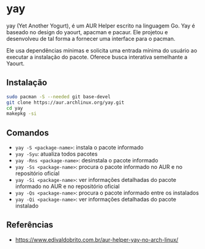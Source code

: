 # yay

yay (Yet Another Yogurt), é um AUR Helper escrito na linguagem Go. Yay é baseado no design do yaourt, apacman e pacaur. Ele projetou e desenvolveu de tal forma a fornecer uma interface para o pacman.

Ele usa dependências mínimas e solicita uma entrada mínima do usuário ao executar a instalação do pacote. Oferece busca interativa semelhante a Yaourt.

## Instalação

```bash
sudo pacman -S --needed git base-devel
git clone https://aur.archlinux.org/yay.git
cd yay
makepkg -si
```

## Comandos

- `yay -S <package-name>`: instala o pacote informado
- `yay -Syu`: atualiza todos pacotes
- `yay -Rns <package-name>`: desinstala o pacote informado
- `yay -Ss <package-name>`: procura o pacote informado no AUR e no repositório oficial
- `yay -Si <package-name>`: ver informações detalhadas do pacote informado no AUR e no repositório oficial
- `yay -Qs <package-name>`: procura o pacote informado entre os instalados
- `yay -Qi <package-name>`: ver informações detalhadas do pacote instalado

## Referências

- <https://www.edivaldobrito.com.br/aur-helper-yay-no-arch-linux/>
